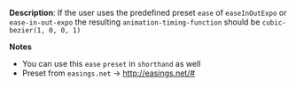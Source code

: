 __Description__: If the user uses the predefined preset `ease` of `easeInOutExpo` or `ease-in-out-expo` the resulting `animation-timing-function` should be `cubic-bezier(1, 0, 0, 1)`

__Notes__

+ You can use this `ease` `preset` in `shorthand` as well
+ Preset from `easings.net` -> http://easings.net/#